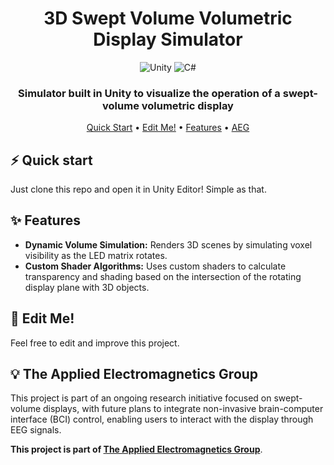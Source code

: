 <div align="center">

# 3D Swept Volume Volumetric Display Simulator

![Unity](https://img.shields.io/badge/unity-%23000000.svg?style=for-the-badge&logo=unity&logoColor=white) 
![C#](https://img.shields.io/badge/c%23-%23239120.svg?style=for-the-badge&logo=csharp&logoColor=white)

### Simulator built in Unity to visualize the operation of a swept-volume volumetric display

[Quick Start](#%EF%B8%8F-quick-start) •
[Edit Me!](#-edit-me)  •
[Features](#-features) •
[AEG](#-the-applied-electromagnetics-group)

</div>

## ⚡️ Quick start 

Just clone this repo and open it in Unity Editor! Simple as that.

## ✨ Features

* **Dynamic Volume Simulation:** Renders 3D scenes by simulating voxel visibility as the LED matrix rotates.
* **Custom Shader Algorithms:** Uses custom shaders to calculate transparency and shading based on the intersection of the rotating display plane with 3D objects.

## 📝 Edit Me!

Feel free to edit and improve this project.


## 💡 The Applied Electromagnetics Group

This project is part of an ongoing research initiative focused on swept-volume displays, with future plans to integrate non-invasive brain-computer interface (BCI) control, enabling users to interact with the display through EEG signals.

**This project is part of [The Applied Electromagnetics Group](http://www.sel.eesc.usp.br/leonardo/)**. 
